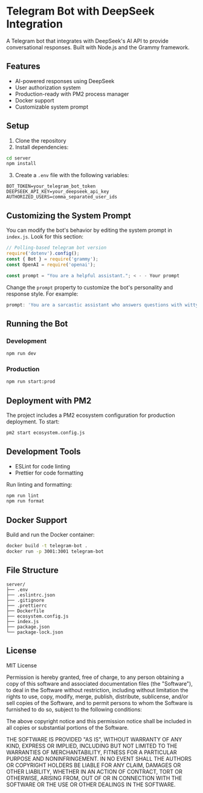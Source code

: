 # Telegram Bot with DeepSeek Integration

A Telegram bot that integrates with DeepSeek's AI API to provide conversational responses. Built with Node.js and the Grammy framework.

## Features
- AI-powered responses using DeepSeek
- User authorization system
- Production-ready with PM2 process manager
- Docker support
- Customizable system prompt

## Setup

1. Clone the repository
2. Install dependencies:
```bash
cd server
npm install
```
3. Create a `.env` file with the following variables:
```
BOT_TOKEN=your_telegram_bot_token
DEEPSEEK_API_KEY=your_deepseek_api_key
AUTHORIZED_USERS=comma_separated_user_ids
```

## Customizing the System Prompt

You can modify the bot's behavior by editing the system prompt in `index.js`. Look for this section:

```javascript
// Polling-based telegram bot version
require('dotenv').config();
const { Bot } = require('grammy');
const OpenAI = require('openai');

const prompt = "You are a helpful assistant."; < - - Your prompt
```

Change the `prompt` property to customize the bot's personality and response style. For example:

```javascript
prompt: 'You are a sarcastic assistant who answers questions with witty remarks.'
```

## Running the Bot

### Development
```bash
npm run dev
```

### Production
```bash
npm run start:prod
```

## Deployment with PM2

The project includes a PM2 ecosystem configuration for production deployment. To start:
```bash
pm2 start ecosystem.config.js
```

## Development Tools

- ESLint for code linting
- Prettier for code formatting

Run linting and formatting:
```bash
npm run lint
npm run format
```

## Docker Support

Build and run the Docker container:
```bash
docker build -t telegram-bot .
docker run -p 3001:3001 telegram-bot
```

## File Structure

```
server/
├── .env
├── .eslintrc.json
├── .gitignore
├── .prettierrc
├── Dockerfile
├── ecosystem.config.js
├── index.js
├── package.json
└── package-lock.json
```

## License

MIT License

Permission is hereby granted, free of charge, to any person obtaining a copy
of this software and associated documentation files (the "Software"), to deal
in the Software without restriction, including without limitation the rights
to use, copy, modify, merge, publish, distribute, sublicense, and/or sell
copies of the Software, and to permit persons to whom the Software is
furnished to do so, subject to the following conditions:

The above copyright notice and this permission notice shall be included in all
copies or substantial portions of the Software.

THE SOFTWARE IS PROVIDED "AS IS", WITHOUT WARRANTY OF ANY KIND, EXPRESS OR
IMPLIED, INCLUDING BUT NOT LIMITED TO THE WARRANTIES OF MERCHANTABILITY,
FITNESS FOR A PARTICULAR PURPOSE AND NONINFRINGEMENT. IN NO EVENT SHALL THE
AUTHORS OR COPYRIGHT HOLDERS BE LIABLE FOR ANY CLAIM, DAMAGES OR OTHER
LIABILITY, WHETHER IN AN ACTION OF CONTRACT, TORT OR OTHERWISE, ARISING FROM,
OUT OF OR IN CONNECTION WITH THE SOFTWARE OR THE USE OR OTHER DEALINGS IN THE
SOFTWARE.
